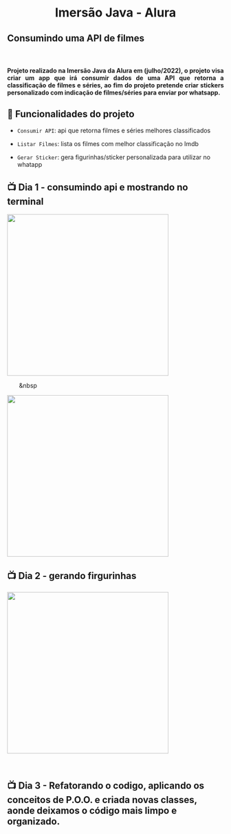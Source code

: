 
<h1 align="center">Imersão Java - Alura</h1>




<h2 > Consumindo uma API de filmes</h2>

<br> 

<h4 align="justify">Projeto realizado na Imersão Java da Alura em (julho/2022), o projeto visa criar um app que irá consumir dados de uma API que retorna a classificação de filmes e séries, ao fim do projeto pretende criar stickers personalizado com indicação de filmes/séries para enviar por whatsapp. </h4>








## :hammer: Funcionalidades do projeto



- `Consumir API`: api que retorna filmes e séries melhores classificados

- `Listar Filmes`: lista os filmes com melhor classificação no Imdb

- `Gerar Sticker`: gera figurinhas/sticker personalizada para utilizar no whatapp











## 📺 Dia 1 - consumindo api e mostrando no terminal

<div>

  <img src="https://github.com/Gabriel-Almeida00/Imersao-java/blob/main/imgs/terminal%20(1).png?raw=true" width="375" />

  &nbsp;&nbsp;&nbsp;&nbsp;&nbsp;&nbsp;&nbsp;&nbsp

  <img src="https://github.com/Gabriel-Almeida00/Imersao-java/blob/main/imgs/terminal%20(2).png?raw=true" width="375" />

</div>


## 📺 Dia 2 - gerando firgurinhas

<div>

  <img src="https://github.com/Gabriel-Almeida00/Imersao-java/blob/main/imgs/figurinhas.png?raw=true" width="375" />

  &nbsp;&nbsp;&nbsp;&nbsp;&nbsp;&nbsp;&nbsp;

 
</div>

## 📺 Dia 3 - Refatorando o codigo, aplicando os conceitos de P.O.O. e criada novas classes, aonde deixamos o código mais limpo e organizado.

 

 

 
